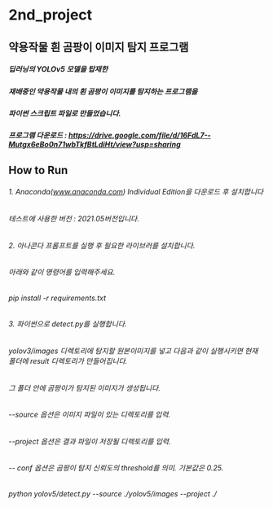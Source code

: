 # 2nd_project
## 약용작물 흰 곰팡이 이미지 탐지 프로그램 

##### 딥러닝의 YOLOv5 모델을 탑재한
##### 재배중인 약용작물 내의 흰 곰팡이 이미지를 탐지하는 프로그램을 
##### 파이썬 스크립트 파일로 만들었습니다. 

##### 프로그램 다운로드 : https://drive.google.com/file/d/16FdL7--Mutgx6eBo0n71wbTkfBtLdiHt/view?usp=sharing

## How to Run

###### 1. Anaconda(www.anaconda.com) Individual Edition을 다운로드 후 설치합니다
###### 테스트에 사용한 버전 : 2021.05버전입니다.

###### 2. 아나콘다 프롬프트를 실행 후 필요한 라이브러를 설치합니다.
###### 아래와 같이 명령어를 입력해주세요.
###### pip install -r requirements.txt

###### 3. 파이썬으로 detect.py를 실행합니다. 
###### yolov3/images 디렉토리에 탐지할 원본이미지를 넣고 다음과 같이 실행시키면 현재 폴더에 result 디렉토리가 만들어집니다. 
###### 그 폴더 안에 곰팡이가 탐지된 이미지가 생성됩니다.

###### --source 옵션은 이미지 파일이 있는 디렉토리를 입력.
###### --project 옵션은 결과 파일이 저장될 디렉토리를 입력.
###### -- conf 옵션은 곰팡이 탐지 신뢰도의 threshold를 의미. 기본값은 0.25.

###### python yolov5/detect.py --source ./yolov5/images --project ./
